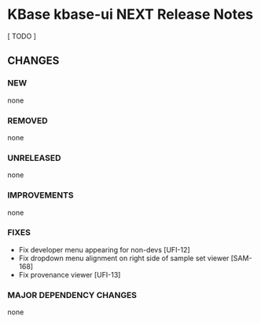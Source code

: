 # KBase kbase-ui NEXT Release Notes

[ TODO ]

## CHANGES

### NEW

none

### REMOVED

none

### UNRELEASED

none

### IMPROVEMENTS

none

### FIXES

- Fix developer menu appearing for non-devs [UFI-12]
- Fix dropdown menu alignment on right side of sample set viewer [SAM-168]
- Fix provenance viewer [UFI-13]

### MAJOR DEPENDENCY CHANGES

none
